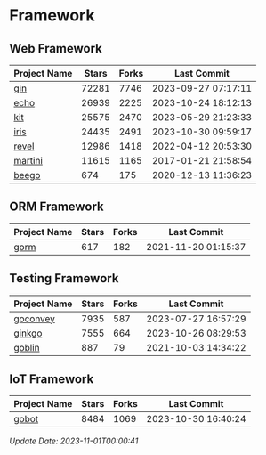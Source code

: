 # Framework

## Web Framework
| Project Name | Stars | Forks | Last Commit |
| ------------ | ----- | ----- | ----------- |
| [gin](https://github.com/gin-gonic/gin) | 72281 | 7746 | 2023-09-27 07:17:11 |
| [echo](https://github.com/labstack/echo) | 26939 | 2225 | 2023-10-24 18:12:13 |
| [kit](https://github.com/go-kit/kit) | 25575 | 2470 | 2023-05-29 21:23:33 |
| [iris](https://github.com/kataras/iris) | 24435 | 2491 | 2023-10-30 09:59:17 |
| [revel](https://github.com/revel/revel) | 12986 | 1418 | 2022-04-12 20:53:30 |
| [martini](https://github.com/go-martini/martini) | 11615 | 1165 | 2017-01-21 21:58:54 |
| [beego](https://github.com/astaxie/beego) | 674 | 175 | 2020-12-13 11:36:23 |

## ORM Framework
| Project Name | Stars | Forks | Last Commit |
| ------------ | ----- | ----- | ----------- |
| [gorm](https://github.com/jinzhu/gorm) | 617 | 182 | 2021-11-20 01:15:37 |

## Testing Framework
| Project Name | Stars | Forks | Last Commit |
| ------------ | ----- | ----- | ----------- |
| [goconvey](https://github.com/smartystreets/goconvey) | 7935 | 587 | 2023-07-27 16:57:29 |
| [ginkgo](https://github.com/onsi/ginkgo) | 7555 | 664 | 2023-10-26 08:29:53 |
| [goblin](https://github.com/franela/goblin) | 887 | 79 | 2021-10-03 14:34:22 |

## IoT Framework
| Project Name | Stars | Forks | Last Commit |
| ------------ | ----- | ----- | ----------- |
| [gobot](https://github.com/hybridgroup/gobot) | 8484 | 1069 | 2023-10-30 16:40:24 |

*Update Date: 2023-11-01T00:00:41*